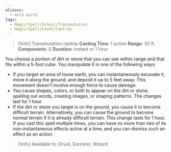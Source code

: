 ```yaml
---
aliases:
  - mold earth
tags:
  - Magic/Spell/School/Transmutation
  - Magic/Spell/Level/Cantrip
---
```

>[!info]
>Transmutation cantrip
>**Casting Time**: 1 action
>**Range**: 30 ft.
>**Components**: S
>**Duration**: Instant or 1 hour

You choose a portion of dirt or stone that you can see within range and that fits within a 5-foot cube. You manipulate it in one of the following ways:
- If you target an area of loose earth, you can instantaneously excavate it, move it along the ground, and deposit it up to 5 feet away. This movement doesn't involve enough force to cause damage.
- You cause shapes, colors, or both to appear on the dirt or stone, spelling out words, creating images, or shaping patterns. The changes last for 1 hour.
- If the dirt or stone you target is on the ground, you cause it to become difficult terrain. Alternatively, you can cause the ground to become normal terrain if it is already difficult terrain. This change lasts for 1 hour.
If you cast this spell multiple times, you can have no more than two of its non-instantaneous effects active at a time, and you can dismiss such an effect as an action.<br>
>[!info] Available to:
>Druid, Sorcerer, Wizard